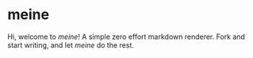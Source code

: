 # meine

Hi, welcome to _meine_! A simple zero effort markdown renderer. Fork and start writing, and let _meine_ do the rest.

<script>
  // load recent articles and display them
  const recents = [
  ]